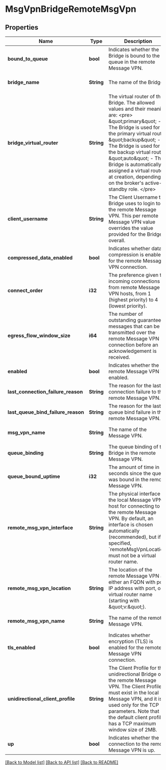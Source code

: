 # MsgVpnBridgeRemoteMsgVpn

## Properties
Name | Type | Description | Notes
------------ | ------------- | ------------- | -------------
**bound_to_queue** | **bool** | Indicates whether the Bridge is bound to the queue in the remote Message VPN. | [optional] [default to null]
**bridge_name** | **String** | The name of the Bridge. | [optional] [default to null]
**bridge_virtual_router** | **String** | The virtual router of the Bridge. The allowed values and their meaning are:  &lt;pre&gt; \&quot;primary\&quot; - The Bridge is used for the primary virtual router. \&quot;backup\&quot; - The Bridge is used for the backup virtual router. \&quot;auto\&quot; - The Bridge is automatically assigned a virtual router at creation, depending on the broker&#39;s active-standby role. &lt;/pre&gt;  | [optional] [default to null]
**client_username** | **String** | The Client Username the Bridge uses to login to the remote Message VPN. This per remote Message VPN value overrides the value provided for the Bridge overall. | [optional] [default to null]
**compressed_data_enabled** | **bool** | Indicates whether data compression is enabled for the remote Message VPN connection. | [optional] [default to null]
**connect_order** | **i32** | The preference given to incoming connections from remote Message VPN hosts, from 1 (highest priority) to 4 (lowest priority). | [optional] [default to null]
**egress_flow_window_size** | **i64** | The number of outstanding guaranteed messages that can be transmitted over the remote Message VPN connection before an acknowledgement is received. | [optional] [default to null]
**enabled** | **bool** | Indicates whether the remote Message VPN is enabled. | [optional] [default to null]
**last_connection_failure_reason** | **String** | The reason for the last connection failure to the remote Message VPN. | [optional] [default to null]
**last_queue_bind_failure_reason** | **String** | The reason for the last queue bind failure in the remote Message VPN. | [optional] [default to null]
**msg_vpn_name** | **String** | The name of the Message VPN. | [optional] [default to null]
**queue_binding** | **String** | The queue binding of the Bridge in the remote Message VPN. | [optional] [default to null]
**queue_bound_uptime** | **i32** | The amount of time in seconds since the queue was bound in the remote Message VPN. | [optional] [default to null]
**remote_msg_vpn_interface** | **String** | The physical interface on the local Message VPN host for connecting to the remote Message VPN. By default, an interface is chosen automatically (recommended), but if specified, &#x60;remoteMsgVpnLocation&#x60; must not be a virtual router name. | [optional] [default to null]
**remote_msg_vpn_location** | **String** | The location of the remote Message VPN as either an FQDN with port, IP address with port, or virtual router name (starting with \&quot;v:\&quot;). | [optional] [default to null]
**remote_msg_vpn_name** | **String** | The name of the remote Message VPN. | [optional] [default to null]
**tls_enabled** | **bool** | Indicates whether encryption (TLS) is enabled for the remote Message VPN connection. | [optional] [default to null]
**unidirectional_client_profile** | **String** | The Client Profile for the unidirectional Bridge of the remote Message VPN. The Client Profile must exist in the local Message VPN, and it is used only for the TCP parameters. Note that the default client profile has a TCP maximum window size of 2MB. | [optional] [default to null]
**up** | **bool** | Indicates whether the connection to the remote Message VPN is up. | [optional] [default to null]

[[Back to Model list]](../README.md#documentation-for-models) [[Back to API list]](../README.md#documentation-for-api-endpoints) [[Back to README]](../README.md)


